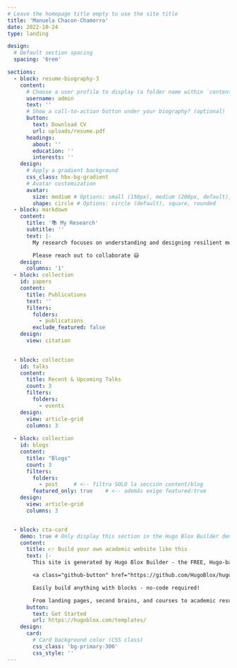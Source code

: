 ```yaml
---
# Leave the homepage title empty to use the site title
title: 'Manuela Chacon-Chamorro'
date: 2022-10-24
type: landing

design:
  # Default section spacing
  spacing: '6rem'

sections:
  - block: resume-biography-3
    content:
      # Choose a user profile to display (a folder name within `content/authors/`)
      username: admin
      text: ''
      # Show a call-to-action button under your biography? (optional)
      button:
        text: Download CV
        url: uploads/resume.pdf
      headings:
        about: ''
        education: ''
        interests: ''
    design:
      # Apply a gradient background
      css_class: hbx-bg-gradient
      # Avatar customization
      avatar:
        size: medium # Options: small (150px), medium (200px, default), large (320px), xl (400px), xxl (500px)
        shape: circle # Options: circle (default), square, rounded
  - block: markdown
    content:
      title: '📚 My Research'
      subtitle: ''
      text: |-
        My research focuses on understanding and designing resilient multi-agent systems, particularly mixed-motive settings such as social dilemmas. I use inverse reinforcement learning (IRL)—with an emphasis on preference-based reward inference—to reveal latent social objectives and leverage the notion of cooperative resilience to guide reward learning that sustains collaboration under disruption (e.g., resource scarcity, failures, and strategic/adversarial behavior). The goal is to develop agents that adapt, maintain performance and fairness, and thrive despite shocks and non-stationarity—ultimately aligning individual incentives with collective well-being and long-term stability.

        Please reach out to collaborate 😃
    design:
      columns: '1'
  - block: collection
    id: papers
    content:
      title: Publications
      text: ''
      filters:
        folders:
          - publications
        exclude_featured: false
    design:
      view: citation

  
  - block: collection
    id: talks
    content:
      title: Recent & Upcoming Talks
      count: 3
      filters:
        folders:
          - events
    design:
      view: article-grid
      columns: 3
  
  - block: collection
    id: blogs
    content:
      title: "Blogs"
      count: 3
      filters:
        folders: 
          - post     # <-- filtra SOLO la sección content/blog
        featured_only: true    # <-- además exige featured:true
    design:
      view: article-grid
      columns: 3


  - block: cta-card
    demo: true # Only display this section in the Hugo Blox Builder demo site
    content:
      title: 👉 Build your own academic website like this
      text: |-
        This site is generated by Hugo Blox Builder - the FREE, Hugo-based open source website builder trusted by 250,000+ academics like you.

        <a class="github-button" href="https://github.com/HugoBlox/hugo-blox-builder" data-color-scheme="no-preference: light; light: light; dark: dark;" data-icon="octicon-star" data-size="large" data-show-count="true" aria-label="Star HugoBlox/hugo-blox-builder on GitHub">Star</a>

        Easily build anything with blocks - no-code required!

        From landing pages, second brains, and courses to academic resumés, conferences, and tech blogs.
      button:
        text: Get Started
        url: https://hugoblox.com/templates/
    design:
      card:
        # Card background color (CSS class)
        css_class: 'bg-primary-300'
        css_style: ''
---
```

